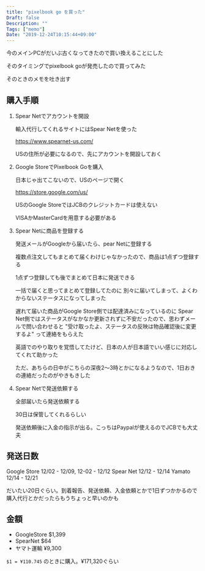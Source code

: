 ```yaml
---
title: "pixelbook go を買った"
Draft: false
Description: ""
Tags: ["memo"]
Date: "2019-12-24T10:15:44+09:00"
---
```


今のメインPCがだいぶ古くなってきたので買い換えることにした

そのタイミングでpixelbook goが発売したので買ってみた

そのときのメモを吐き出す

<!--more-->

## 購入手順

1. Spear Netでアカウントを開設

    輸入代行してくれるサイトにはSpear Netを使った

    https://www.spearnet-us.com/

    USの住所が必要になるので、先にアカウントを開設しておく

2. Google StoreでPixelbook Goを購入

    日本じゃ出てこないので、USのページで開く

    https://store.google.com/us/

    USのGoogle StoreではJCBのクレジットカードは使えない

    VISAかMasterCardを用意する必要がある

3. Spear Netに商品を登録する

    発送メールがGoogleから届いたら、pear Netに登録する

    複数点注文してもまとめて届くわけじゃなかったので、商品は1点ずつ登録する

    1点ずつ登録しても後でまとめて日本に発送できる


    一括で届くと思ってまとめて登録してたのに
    別々に届いてしまって、よくわからないステータスになってしまった

    遅れて届いた商品がGoogle Store側では配達済みになっているのに
    Spear Net側ではステータスがなかなか更新されずに不安だったので、思わずメールで問い合わせると
    "受け取ったよ、ステータスの反映は物品確認後に変更するよ" って連絡をもらえた

    英語でのやり取りを覚悟してたけど、日本の人が日本語でいい感じに対応してくれて助かった

    ただ、あちらの日中がこちらの深夜2〜3時とかになるようなので、1日おきの連絡だったのがやきもきした

4. Spear Netで発送依頼する

    全部届いたら発送依頼する

    30日は保管してくれるらしい

    発送依頼後に入金の指示が出る。こっちはPaypalが使えるのでJCBでも大丈夫

## 発送日数

Google Store 12/02 - 12/09, 12-02 - 12/12
Spear Net    12/12 - 12/14
Yamato       12/14 - 12/21

だいたい20日ぐらい。到着報告、発送依頼、入金依頼とかで1日ずつかかるので
購入代行とかだったらもうちょっと早いのかも

## 金額

- GoogleStore $1,399
- SpearNet    $64
- ヤマト運輸  ¥9,300

`$1 = ¥110.745` のときに購入。¥171,320ぐらい
